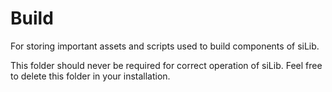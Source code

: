 # Build

For storing important assets and scripts used to build components of siLib.

This folder should never be required for correct operation of siLib. Feel free to delete this folder in your installation.
